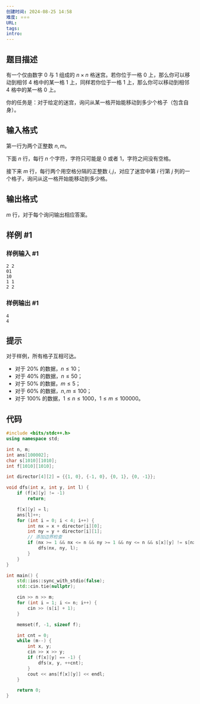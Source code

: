 ```yaml
---
创建时间: 2024-08-25 14:58
难度: ⭐️⭐️⭐️
URL: 
tags: 
intro:
---
```


## 题目描述

有一个仅由数字 $0$ 与 $1$ 组成的 $n \times n$ 格迷宫。若你位于一格 $0$ 上，那么你可以移动到相邻 $4$ 格中的某一格 $1$ 上，同样若你位于一格 $1$ 上，那么你可以移动到相邻 $4$ 格中的某一格 $0$ 上。

你的任务是：对于给定的迷宫，询问从某一格开始能移动到多少个格子（包含自身）。

## 输入格式

第一行为两个正整数 $n,m$。

下面 $n$ 行，每行 $n$ 个字符，字符只可能是 $0$ 或者 $1$，字符之间没有空格。

接下来 $m$ 行，每行两个用空格分隔的正整数 $i,j$，对应了迷宫中第 $i$ 行第 $j$ 列的一个格子，询问从这一格开始能移动到多少格。

## 输出格式

$m$ 行，对于每个询问输出相应答案。

## 样例 #1

### 样例输入 #1

```
2 2
01
10
1 1
2 2
```

### 样例输出 #1

```
4
4
```

## 提示

对于样例，所有格子互相可达。

- 对于 $20\%$ 的数据，$n \leq 10$；
- 对于 $40\%$ 的数据，$n \leq 50$；
- 对于 $50\%$ 的数据，$m \leq 5$；
- 对于 $60\%$ 的数据，$n,m \leq 100$；
- 对于 $100\%$ 的数据，$1\le n \leq 1000$，$1\le m \leq 100000$。

## 代码

```cpp
#include <bits/stdc++.h>
using namespace std;

int n, m;
int ans[100002];
char s[1010][1010];
int f[1010][1010];

int director[4][2] = {{1, 0}, {-1, 0}, {0, 1}, {0, -1}};

void dfs(int x, int y, int l) {
    if (f[x][y] != -1)
        return;

    f[x][y] = l;
    ans[l]++;
    for (int i = 0; i < 4; i++) {
        int nx = x + director[i][0];
        int ny = y + director[i][1];
        // 添加边界检查
        if (nx >= 1 && nx <= n && ny >= 1 && ny <= n && s[x][y] != s[nx][ny]) {
            dfs(nx, ny, l);
        }
    }
}

int main() {
    std::ios::sync_with_stdio(false);
    std::cin.tie(nullptr);

    cin >> n >> m;
    for (int i = 1; i <= n; i++) {
        cin >> (s[i] + 1);
    }

    memset(f, -1, sizeof f);

    int cnt = 0;
    while (m--) {
        int x, y;
        cin >> x >> y;
        if (f[x][y] == -1) {
            dfs(x, y, ++cnt);
        }
        cout << ans[f[x][y]] << endl;
    }

    return 0;
}

```